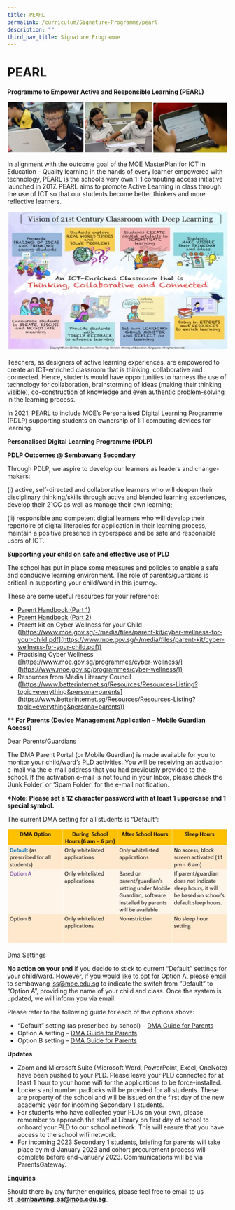 ```yaml
---
title: PEARL
permalink: /curriculum/Signature-Programme/pearl
description: ""
third_nav_title: Signature Programme
---
```

PEARL
=====

**Programme to Empower Active and Responsible Learning (PEARL)**

![pearl-image](/images/it2.jpeg)

In alignment with the outcome goal of the MOE MasterPlan for ICT in Education – Quality learning in the hands of every learner empowered with technology, PEARL is the school’s very own 1-1 computing access initiative launched in 2017. PEARL aims to promote Active Learning in class through the use of ICT so that our students become better thinkers and more reflective learners.

![pearl-image2](/images/it3.jpeg)

Teachers, as designers of active learning experiences, are empowered to create an ICT-enriched classroom that is thinking, collaborative and connected. Hence, students would have opportunities to harness the use of technology for collaboration, brainstorming of ideas (making their thinking visible), co-construction of knowledge and even authentic problem-solving in the learning process.

In 2021, PEARL to include MOE’s Personalised Digital Learning Programme (PDLP) supporting students on ownership of 1:1 computing devices for learning. 

**Personalised Digital Learning Programme (PDLP)**

**PDLP Outcomes @ Sembawang Secondary**

Through PDLP, we aspire to develop our learners as leaders and change-makers:

(i) active, self-directed and collaborative learners who will deepen their disciplinary thinking/skills through active and blended learning experiences, develop their 21CC as well as manage their own learning;

(ii) responsible and competent digital learners who will develop their repertoire of digital literacies for application in their learning process, maintain a positive presence in cyberspace and be safe and responsible users of ICT.

**Supporting your child on safe and effective use of PLD**

The school has put in place some measures and policies to enable a safe and conducive learning environment. The role of parents/guardians is critical in supporting your child/ward in this journey.

These are some useful resources for your reference:

*   [Parent Handbook (Part 1)](https://sembawangsec.moe.edu.sg/wp-content/uploads/2021/12/IP2-Parent-Handbook-I-on-Learning-with-a-PLD_8-Dec-21.pdf)
*   [Parent Handbook (Part 2)](https://sembawangsec.moe.edu.sg/wp-content/uploads/2021/12/IP3-Parent-Handbook-II-on-Learning-with-a-PLD_8-Dec-21.pdf)
*   Parent kit on Cyber Wellness for your Child ([https://www.moe.gov.sg/-/media/files/parent-kit/cyber-wellness-for-your-child.pdf](https://www.moe.gov.sg/-/media/files/parent-kit/cyber-wellness-for-your-child.pdf))
*   Practising Cyber Wellness ([https://www.moe.gov.sg/programmes/cyber-wellness/](https://www.moe.gov.sg/programmes/cyber-wellness/))
*   Resources from Media Literacy Council ([https://www.betterinternet.sg/Resources/Resources-Listing?topic=everything&persona=parents](https://www.betterinternet.sg/Resources/Resources-Listing?topic=everything&persona=parents))

**\*\* For Parents (Device Management Application – Mobile Guardian Access)**

Dear Parents/Guardians

The DMA Parent Portal (or Mobile Guardian) is made available for you to monitor your child/ward’s PLD activities. You will be receiving an activation e-mail via the e-mail address that you had previously provided to the school. If the activation e-mail is not found in your Inbox, please check the ‘Junk Folder’ or ‘Spam Folder’ for the e-mail notification.

**\*Note: Please set a 12 character password with at least 1 uppercase and 1 special symbol.**

The current DMA setting for all students is “Default“:

![DMA-settings](/images/DMA_settings-1024x533.jpeg)

Dma Settings

**No action on your end** if you decide to stick to current “Default” settings for your child/ward. However, if you would like to opt for Option A, please email to sembawang\_ss@moe.edu.sg to indicate the switch from “Default” to “Option A”, providing the name of your child and class. Once the system is updated, we will inform you via email.

Please refer to the following guide for each of the options above:

*   “Default” setting (as prescribed by school) – [DMA Guide for Parents](https://sembawangsec.moe.edu.sg/wp-content/uploads/2021/11/DMA-Parent-Guide-Default.pdf)
*   Option A setting – [DMA Guide for Parents](https://sembawangsec.moe.edu.sg/wp-content/uploads/2021/11/DMA-Parent-Guide-Option-A.pdf)
*   Option B setting – [DMA Guide for Parents](https://sembawangsec.moe.edu.sg/wp-content/uploads/2021/11/DMA-Parent-Guide-Option-B.pdf)

**Updates**

*   Zoom and Microsoft Suite (Microsoft Word, PowerPoint, Excel, OneNote) have been pushed to your PLD. Please leave your PLD connected for at least 1 hour to your home wifi for the applications to be force-installed.
*   Lockers and number padlocks will be provided for all students. These are property of the school and will be issued on the first day of the new academic year for incoming Secondary 1 students.
*   For students who have collected your PLDs on your own, please remember to approach the staff at Library on first day of school to onboard your PLD to our school network. This will ensure that you have access to the school wifi network.
*   For incoming 2023 Secondary 1 students, briefing for parents will take place by mid-January 2023 and cohort procurement process will complete before end-January 2023. Communications will be via ParentsGateway.

**Enquiries**

Should there by any further enquiries, please feel free to email to us at **_sembawang_ss@moe.edu.sg_**
